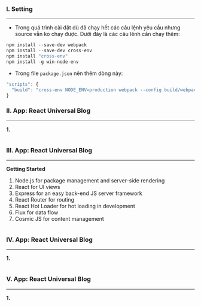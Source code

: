 ### I. Setting
---
- Trong quá trình cài đặt dù đã chạy hết các câu lệnh yêu cầu nhưng source vẫn ko chạy được. Dưới đây là các câu lênh cần chạy thêm:

```javascript
npm install --save-dev webpack
npm install --save-dev cross-env
npm install "cross-env"
npm install -g win-node-env
```

- Trong file ```package.json``` nên thêm dòng này: 
```javascript
"scripts": {
  "build": "cross-env NODE_ENV=production webpack --config build/webpack.config.js"
}
```

### II. App: React Universal Blog
---
**1.**

```javascript

```

### III. App: React Universal Blog
---
**Getting Started**

1. Node.js for package management and server-side rendering
2. React for UI views
3. Express for an easy back-end JS server framework
4. React Router for routing
5. React Hot Loader for hot loading in development
6. Flux for data flow
7. Cosmic JS for content management

```javascript

```

### IV. App: React Universal Blog
---
**1.**

```javascript

```

### V. App: React Universal Blog
---
**1.**

```javascript

```


